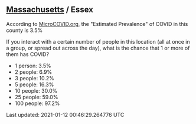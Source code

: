 
## [Massachusetts](/united-states/massachusetts) / Essex

According to [MicroCOVID.org](http://microcovid.org),
the "Estimated Prevalence" of COVID in this county is 3.5%

If you interact with a certain number of people in this location
(all at once in a group, or spread out across the day), what is the chance that
1 or more of them has COVID?

- 1 person: 3.5%
- 2 people: 6.9%
- 3 people: 10.2%
- 5 people: 16.3%
- 10 people: 30.0%
- 25 people: 59.0%
- 100 people: 97.2%

Last updated: 2021-01-12 00:46:29.264776 UTC
